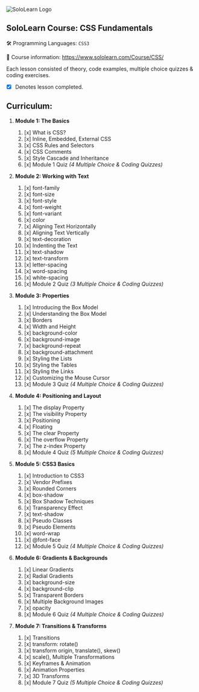 ![SoloLearn Logo](https://i.imgur.com/7GLNRQn.png)

## SoloLearn Course: CSS Fundamentals
:hammer_and_wrench:  Programming Languages: `CSS3`

:book:  Course information: https://www.sololearn.com/Course/CSS/  

Each lesson consisted of theory, code examples, multiple choice quizzes & coding exercises.
- [x] Denotes lesson completed.

## Curriculum: 
1. **Module 1: The Basics**
    1. [x] What is CSS? 
    1. [x] Inline, Embedded, External CSS
    1. [x] CSS Rules and Selectors 
    1. [x] CSS Comments
    1. [x] Style Cascade and Inheritance
    1. [x] Module 1 Quiz *(4 Multiple Choice & Coding Quizzes)*

1. **Module 2: Working with Text**
    1. [x] font-family 
    1. [x] font-size 
    1. [x] font-style 
    1. [x] font-weight 
    1. [x] font-variant 
    1. [x] color 
    1. [x] Aligning Text Horizontally 
    1. [x] Aligning Text Vertically 
    1. [x] text-decoration  
    1. [x] Indenting the Text 
    1. [x] text-shadow  
    1. [x] text-transform  
    1. [x] letter-spacing
    1. [x] word-spacing  
    1. [x] white-spacing
    1. [x] Module 2 Quiz *(3 Multiple Choice & Coding Quizzes)*   

1. **Module 3: Properties**
    1. [x] Introducing the Box Model
    1. [x] Understanding the Box Model
    1. [x] Borders
    1. [x] Width and Height
    1. [x] background-color
    1. [x] background-image
    1. [x] background-repeat
    1. [x] background-attachment
    1. [x] Styling the Lists
    1. [x] Styling the Tables
    1. [x] Styling the Links
    1. [x] Customizing the Mouse Cursor
    1. [x] Module 3 Quiz *(4 Multiple Choice & Coding Quizzes)*
    
1. **Module 4: Positioning and Layout**
    1. [x] The display Property
    1. [x] The visibility Property
    1. [x] Positioning
    1. [x] Floating
    1. [x] The clear Property
    1. [x] The overflow Property
    1. [x] The z-index Property
    1. [x] Module 4 Quiz *(5 Multiple Choice & Coding Quizzes)*

1. **Module 5: CSS3 Basics**
    1. [x] Introduction to CSS3
    1. [x] Vendor Prefixes
    1. [x] Rounded Corners
    1. [x] box-shadow
    1. [x] Box Shadow Techniques
    1. [x] Transparency Effect
    1. [x] text-shadow
    1. [x] Pseudo Classes
    1. [x] Pseudo Elements
    1. [x] word-wrap
    1. [x] @font-face
    1. [x] Module 5 Quiz *(4 Multiple Choice & Coding Quizzes)*

1. **Module 6: Gradients & Backgrounds**
    1. [x] Linear Gradients
    1. [x] Radial Gradients
    1. [x] background-size
    1. [x] background-clip
    1. [x] Transparent Borders
    1. [x] Multiple Background Images
    1. [x] opacity
    1. [x] Module 6 Quiz *(4 Multiple Choice & Coding Quizzes)*

1. **Module 7: Transitions & Transforms**
    1. [x] Transitions
    1. [x] transform: rotate()
    1. [x] transform origin, translate(), skew()
    1. [x] scale(), Multiple Transformations
    1. [x] Keyframes & Animation
    1. [x] Animation Properties
    1. [x] 3D Transforms
    1. [x] Module 7 Quiz *(5 Multiple Choice & Coding Quizzes)*
